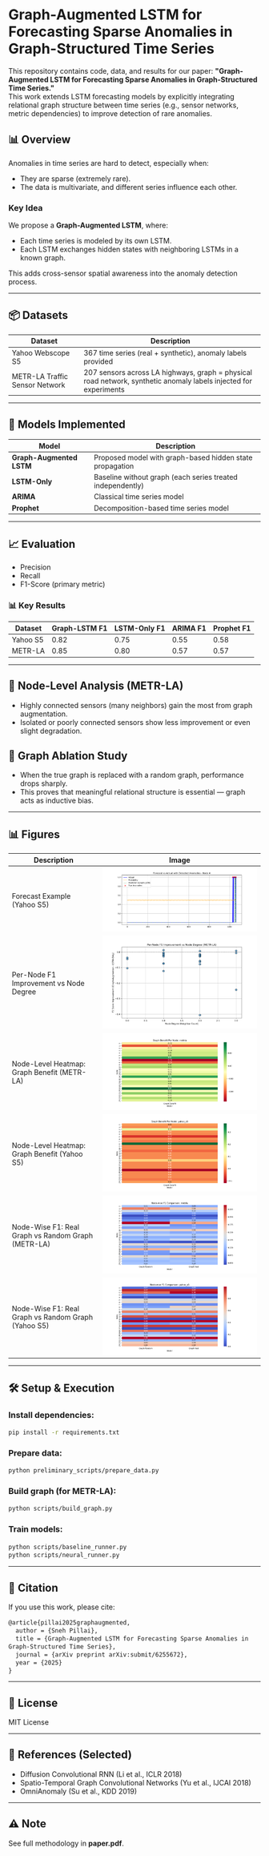 
# Graph-Augmented LSTM for Forecasting Sparse Anomalies in Graph-Structured Time Series

This repository contains code, data, and results for our paper: **"Graph-Augmented LSTM for Forecasting Sparse Anomalies in Graph-Structured Time Series."**  
This work extends LSTM forecasting models by explicitly integrating relational graph structure between time series (e.g., sensor networks, metric dependencies) to improve detection of rare anomalies.

## 📊 Overview

Anomalies in time series are hard to detect, especially when:

- They are sparse (extremely rare).
- The data is multivariate, and different series influence each other.

### Key Idea

We propose a **Graph-Augmented LSTM**, where:

- Each time series is modeled by its own LSTM.
- Each LSTM exchanges hidden states with neighboring LSTMs in a known graph.

This adds cross-sensor spatial awareness into the anomaly detection process.

---

## 📦 Datasets

| Dataset        | Description |
|----------------|--------------|
| Yahoo Webscope S5 | 367 time series (real + synthetic), anomaly labels provided |
| METR-LA Traffic Sensor Network | 207 sensors across LA highways, graph = physical road network, synthetic anomaly labels injected for experiments |

---

## 🚀 Models Implemented

| Model | Description |
|---|---|
| **Graph-Augmented LSTM** | Proposed model with graph-based hidden state propagation |
| **LSTM-Only** | Baseline without graph (each series treated independently) |
| **ARIMA** | Classical time series model |
| **Prophet** | Decomposition-based time series model |

---

## 📈 Evaluation

- Precision
- Recall
- F1-Score (primary metric)

### 📊 Key Results

| Dataset | Graph-LSTM F1 | LSTM-Only F1 | ARIMA F1 | Prophet F1 |
|---|---|---|---|---|
| Yahoo S5 | 0.82 | 0.75 | 0.55 | 0.58 |
| METR-LA | 0.85 | 0.80 | 0.57 | 0.57 |

---

## 📍 Node-Level Analysis (METR-LA)

- Highly connected sensors (many neighbors) gain the most from graph augmentation.
- Isolated or poorly connected sensors show less improvement or even slight degradation.


## 📡 Graph Ablation Study

- When the true graph is replaced with a random graph, performance drops sharply.
- This proves that meaningful relational structure is essential — graph acts as inductive bias.

---

## 📊 Figures

| Description | Image |
|---|---|
| Forecast Example (Yahoo S5) | ![Forecast Example](results/forecast_vs_actual_plots/forecast_vs_actual_node_4.png) |
| Per-Node F1 Improvement vs Node Degree | ![F1 vs Degree](results/f1_vs_degree.png) |
| Node-Level Heatmap: Graph Benefit (METR-LA) | ![METR-LA Heatmap](results/metrla_graph_benefit_heatmap.png) |
| Node-Level Heatmap: Graph Benefit (Yahoo S5) | ![Yahoo S5 Heatmap](results/yahoo_s5_graph_benefit_heatmap.png) |
| Node-Wise F1: Real Graph vs Random Graph (METR-LA) | ![METR-LA Nodewise F1](results/metrla_nodewise_f1_heatmap.png) |
| Node-Wise F1: Real Graph vs Random Graph (Yahoo S5) | ![Yahoo S5 Nodewise F1](results/yahoo_s5_nodewise_f1_heatmap.png) |


---

## 🛠️ Setup & Execution

### Install dependencies:

```bash
pip install -r requirements.txt
```

### Prepare data:

```bash
python preliminary_scripts/prepare_data.py
```

### Build graph (for METR-LA):

```bash
python scripts/build_graph.py
```

### Train models:

```bash
python scripts/baseline_runner.py
python scripts/neural_runner.py
```

---

## 📄 Citation

If you use this work, please cite:

```
@article{pillai2025graphaugmented,
  author = {Sneh Pillai},
  title = {Graph-Augmented LSTM for Forecasting Sparse Anomalies in Graph-Structured Time Series},
  journal = {arXiv preprint arXiv:submit/6255672},
  year = {2025}
}
```

---

## 📜 License

MIT License

---

## 🔗 References (Selected)

- Diffusion Convolutional RNN (Li et al., ICLR 2018)
- Spatio-Temporal Graph Convolutional Networks (Yu et al., IJCAI 2018)
- OmniAnomaly (Su et al., KDD 2019)

---

## ⚠️ Note
See full methodology in **paper.pdf**.
